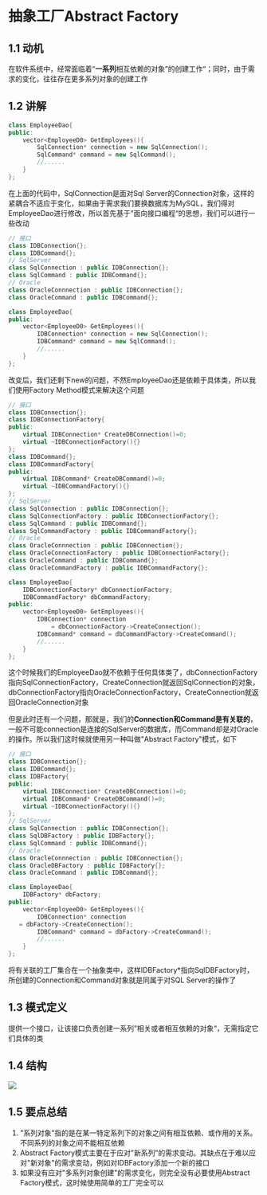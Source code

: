 # 抽象工厂Abstract Factory

## 1.1 动机

在软件系统中，经常面临着“**一系列**相互依赖的对象”的创建工作“；同时，由于需求的变化，往往存在更多系列对象的创建工作

## 1.2 讲解

```c++
class EmployeeDao{
public:
	vector<EmployeeD0> GetEmployees(){
		SqlConnection* connection = new SqlConnection();
		SqlCommand* command = new SqlCommand();
		//......
	}
};
```

在上面的代码中，SqlConnection是面对Sql Server的Connection对象，这样的紧耦合不适应于变化，如果由于需求我们要换数据库为MySQL，我们得对EmployeeDao进行修改，所以首先基于”面向接口编程“的思想，我们可以进行一些改动

```c++
// 接口
class IDBConnection{};
class IDBCommand{};
// SqlServer
class SqlConnection : public IDBConnection{};
class SqlCommand : public IDBCommand{};
// Oracle
class OracleConnnection : public IDBConnection{};
class OracleCommand : public IDBCommand{};

class EmployeeDao{
public:
	vector<EmployeeD0> GetEmployees(){
		IDBConnection* connection = new SqlConnection();
		IDBCommand* command = new SqlCommand();
		//......
	}
};
```

改变后，我们还剩下new的问题，不然EmployeeDao还是依赖于具体类，所以我们使用Factory Method模式来解决这个问题

```c++
// 接口
class IDBConnection{};
class IDBConnectionFactory{
public:
    virtual IDBConnection* CreateDBConnection()=0;
    virtual ~IDBConnectionFactory(){}
};
class IDBCommand{};
class IDBCommandFactory{
public:
    virtual IDBCommand* CreateDBCommand()=0;
    virtual ~IDBCommandFactory(){}
};
// SqlServer
class SqlConnection : public IDBConnection{};
class SqlConnectionFactory : public IDBConnectionFactory{};
class SqlCommand : public IDBCommand{};
class SqlCommandFactory : public IDBCommandFactory{};
// Oracle
class OracleConnnection : public IDBConnection{};
class OracleConnectionFactory : public IDBConnectionFactory{};
class OracleCommand : public IDBCommand{};
class OracleCommandFactory : public IDBCommandFactory{};

class EmployeeDao{
    IDBConnectionFactory* dbConnectionFactory;
    IDBCommandFactory* dbCommandFactory;
public:
	vector<EmployeeD0> GetEmployees(){
		IDBConnection* connection 
            = dbConnectionFactory->CreateConnection();
		IDBCommand* command = dbCommandFactory->CreateCommand();
		//......
	}
};
```

这个时候我们的EmployeeDao就不依赖于任何具体类了，dbConnectionFactory指向SqlConnectionFactory，CreateConnection就返回SqlConnection的对象，dbConnectionFactory指向OracleConnectionFactory，CreateConnection就返回OracleConnection对象

但是此时还有一个问题，那就是，我们的**Connection和Command是有关联的**，一般不可能connection是连接的SqlServer的数据库，而Command却是对Oracle的操作。所以我们这时候就使用另一种叫做"Abstract Factory"模式，如下

```c++
// 接口
class IDBConnection{};
class IDBCommand{};
class IDBFactory{
public:
    virtual IDBConnection* CreateDBConnection()=0;
    virtual IDBCommand* CreateDBCommand()=0;
    virtual ~IDBConnectionFactory(){}
};
// SqlServer
class SqlConnection : public IDBConnection{};
class SqlDBFactory : public IDBFactory{};
class SqlCommand : public IDBCommand{};
// Oracle
class OracleConnnection : public IDBConnection{};
class OracleDBFactory : public IDBFactory{};
class OracleCommand : public IDBCommand{};

class EmployeeDao{
    IDBFactory* dbFactory;
public:
	vector<EmployeeD0> GetEmployees(){
		IDBConnection* connection 
   = dbFactory->CreateConnection();
		IDBCommand* command = dbFactory->CreateCommand();
		//......
	}
};
```

将有关联的工厂集合在一个抽象类中，这样IDBFactory*指向SqlDBFactory时，所创建的Connection和Command对象就是同属于对SQL Server的操作了

## 1.3 模式定义

提供一个接口，让该接口负责创建一系列”相关或者相互依赖的对象“，无需指定它们具体的类

## 1.4 结构

![](../img/抽象工厂结构.png)

## 1.5 要点总结

1. "系列对象"指的是在某一特定系列下的对象之间有相互依赖、或作用的关系。不同系列的对象之间不能相互依赖
2. Abstract Factory模式主要在于应对"新系列"的需求变动。其缺点在于难以应对"新对象"的需求变动，例如对IDBFactory添加一个新的接口
3. 如果没有应对"多系列对象创建"的需求变化，则完全没有必要使用Abstract Factory模式，这时候使用简单的工厂完全可以
